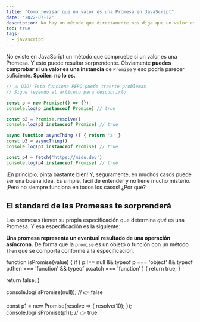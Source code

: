 ```yaml
---
title: "Cómo revisar que un valor es una Promesa en JavaScript"
date: '2022-07-12'
description: No hay un método que directamente nos diga que un valor es una Promesa pero podemos conseguirlo con unas pocas líneas de código
toc: true
tags:
  - javascript
---
```


No existe en JavaScript un método que compruebe si un valor es una Promesa. Y esto puede resultar sorprendente. Obviamente **puedes comprobar si un valor es una instancia** de `Promise` y eso podría parecer suficiente. **Spoiler: no lo es.**

```js
// ⚠️ OJO! Esto funciona PERO puede traerte problemas
// Sigue leyendo el artículo para descubrirlo

const p = new Promise(() => {});
console.log(p instanceof Promise) // true

const p2 = Promise.resolve()
console.log(p2 instanceof Promise) // true

async function asyncThing () { return 'a' }
const p3 = asyncThing()
console.log(p3 instanceof Promise) // true

const p4 = fetch('https://midu.dev')
console.log(p4 instanceof Promise) // true
```

¡En principio, pinta bastante bien! Y, seguramente, en muchos casos puede ser una buena idea. Es simple, fácil de entender y no tiene mucho misterio. ¡Pero no siempre funciona en todos los casos! ¿Por qué?

## El standard de las Promesas te sorprenderá

Las promesas tienen su propia especificación que determina *qué* es una Promesa. Y esa especificación es la siguiente:

**Una promesa representa un eventual resultado de una operación asíncrona.** De forma que la `promise` es un objeto o función con un método `then` que se comporta conforme a la especificación.

function isPromise(value) {
  if (
    p !== null &&
    typeof p === 'object' &&
    typeof p.then === 'function' &&
    typeof p.catch === 'function'
  ) {
    return true;
  }

  return false;
}

console.log(isPromise(null)); // 👉️ false

const p1 = new Promise(resolve => {
  resolve(10);
});
console.log(isPromise(p1)); // 👉️ true